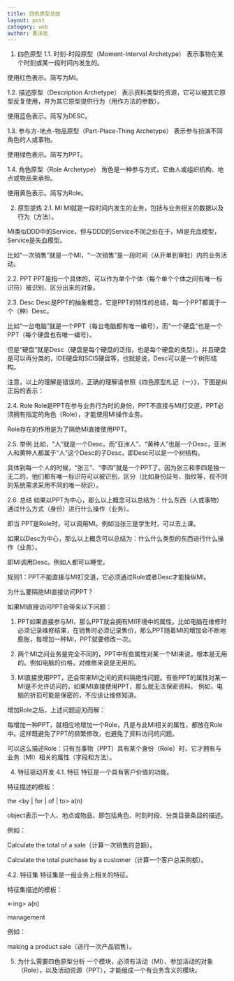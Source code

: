 ```yaml
---
title: 四色原型总结
layout: post
category: web
author: 夏泽民
---
```

1. 四色原型
1.1. 时刻-时段原型（Moment-Interval Archetype）
表示事物在某个时刻或某一段时间内发生的。

使用红色表示。简写为MI。

1.2. 描述原型（Description Archetype）
表示资料类型的资源，它可以被其它原型反复使用，并为其它原型提供行为（用作方法的参数）。

使用蓝色表示。简写为DESC。

1.3. 参与方-地点-物品原型（Part-Place-Thing Archetype）
表示参与扮演不同角色的人或事物。

使用绿色表示。简写为PPT。

1.4. 角色原型（Role Archetype）
角色是一种参与方式，它由人或组织机构、地点或物品来承担。

使用黄色表示。简写为Role。
<!-- more -->
2. 原型提炼
2.1. MI
MI就是一段时间内发生的业务，包括与业务相关的数据以及行为（方法）。

MI类似DDD中的Service，但与DDD的Service不同之处在于，MI是充血模型，Service是失血模型。

 

比如“一次销售”就是一个MI，“一次销售”是一段时间（从开单到审批）内的业务活动。



2.2. PPT
PPT是指一个具体的，可以作为单个个体（每个单个个体之间有唯一标识符）被识别、区分出来的对象。

2.3. Desc
Desc是PPT的抽象概念，它是PPT的特性的总结，每一个PPT都属于一个（种）Desc。

 

比如“一台电脑”就是一个PPT（每台电脑都有唯一编号），而“一个硬盘”也是一个PPT（每个硬盘也有唯一编号）。

但是“硬盘”就是Desc（硬盘是每个硬盘的泛指，也是每个硬盘的类型）。并且硬盘是可以再分类的，IDE硬盘和SCIS硬盘等，也就是说，Desc可以是一个树形结构。



注意，以上的理解是错误的，正确的理解请参照《四色原型札记（一）》，下图是纠正后的表示：



2.4. Role
Role是PPT在参与业务行为时的身份，PPT不直接与MI打交道，PPT必须拥有指定的角色（Role），才能使用MI操作业务。

 

Role存在的作用是为了隔绝MI直接使用PPT。

2.5. 举例
比如，“人”就是一个Desc，而“亚洲人”、“黄种人”也是一个Desc，亚洲人和黄种人都属于“人”这个Desc的子Desc，即Desc可以是一个树结构。

 

具体到每一个人的时候，“张三”、“李四”就是一个PPT了。因为张三和李四是独一无二的，他们都有唯一标识符可以被识别、区分（比如身份証号、指纹等，视不同的系统需求采用不同的唯一标识）。



2.6. 总结
如果以PPT为中心，那么以上概念可以总结为：什么东西（人或事物）通过什么方式（身份）进行什么操作（业务）。

即当 PPT是Role时，可以调用MI。例如当张三是学生时，可以去上课。

 

如果以Desc为中心，那么以上概念可以总结为：什么什么类型的东西进行什么操作（业务）。

即MI调用Desc。例如人都可以睡觉。

 

规则1：PPT不能直接与MI打交道，它必须通过Role或者Desc才能操纵MI。

为什么要隔绝MI直接访问PPT？

如果MI直接访问PPT会带来以下问题：

1. PPT如果直接参与MI，那么PPT就会拥有MI环境中的属性，比如电脑在维修时必须记录维修结果，在销售时必须记录售价，那么PPT随着MI的增加会不断地膨胀，每增加一种MI，PPT就要修改一次。

2. 两个MI之间业务是完全不同的，PPT中有些属性对某一个MI来说，根本是无用的。例如电脑的价格，对维修来说是无用的。

3. MI直接使用PPT，还会带来MI之间的资料隔绝性问题。有些PPT的属性对某一MI是不允许访问的，如果MI直接使用PPT，那么就无法保密资料。
例如，电脑的折扣可能是保密的，不应该让维修知道。

 

增加Role之后，上述问题迎刃而解：

每增加一种PPT，就相应地增加一个Role，凡是与此MI相关的属性，都放在Role中。这样既避免了PPT的频繁修改，也避免了资料访问的问题。

 

可以这么描述Role：只有当事物（PPT）具有某个身份（Role）时，它才拥有与业务（MI）相关的属性（字段和方法）。



4. 特征驱动开发
4.1. 特征
特征是一个具有客户价值的功能。

 

特征描述的模板：

<action> the <result> <by | for | of | to> a(n) <object>

 

object表示一个人、地点或物品，即包括角色、时刻时段、分类目录条目的描述。

 

例如：

Calculate the total of a sale（计算一次销售的总额）。

Calculate the total purchase by a customer（计算一个客户总采购额）。

 

4.2. 特征集
特征集是一组业务上相关的特征。

 

特征集描述的模板：

<action><-ing> a(n) <object>

<object> management

 

例如：

making a product sale（进行一次产品销售）。

5. 为什么需要四色原型分析
一个模块，必须有活动（MI）、参加活动的对象（Role），以及活动资源（PPT），才能组成一个有业务含义的模块。
